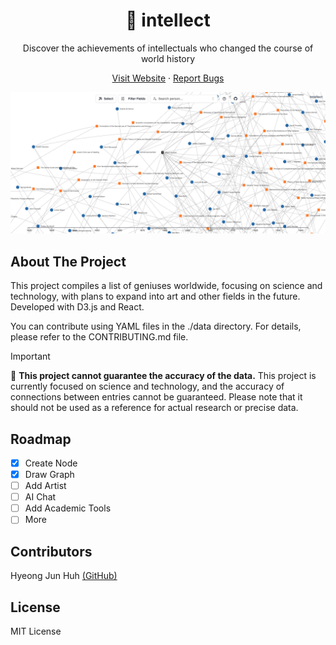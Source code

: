 <p align='center'>
<h1 align='center'>🧭 intellect</h1>
<p align='center'>Discover the achievements of intellectuals who changed the course of world history</p>
</p>

<p align='center'>
<a href="https://intellect.fleet.im/">Visit Website</a> · <a href="https://github.com/DipokalLab/intellect/issues">Report Bugs</a>
</p>

![img](./.github/screenshot.png)

## About The Project

This project compiles a list of geniuses worldwide, focusing on science and technology, with plans to expand into art and other fields in the future. Developed with D3.js and React.

You can contribute using YAML files in the ./data directory. For details, please refer to the CONTRIBUTING.md file.

> [!IMPORTANT]
> 📢 <strong>This project cannot guarantee the accuracy of the data.</strong> This project is currently focused on science and technology, and the accuracy of connections between entries cannot be guaranteed. Please note that it should not be used as a reference for actual research or precise data.

## Roadmap

- [x] Create Node
- [x] Draw Graph
- [ ] Add Artist
- [ ] AI Chat
- [ ] Add Academic Tools
- [ ] More

## Contributors

Hyeong Jun Huh [(GitHub)](https://github.com/DipokalLab)

## License

MIT License
